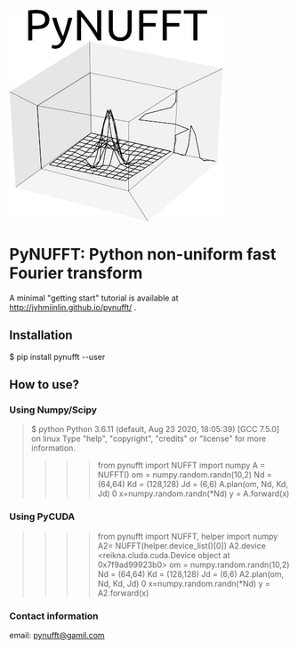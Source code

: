 ![](g5738.jpeg)
# PyNUFFT: Python non-uniform fast Fourier transform

A minimal "getting start" tutorial is available at http://jyhmiinlin.github.io/pynufft/ .
 
## Installation

$ pip install pynufft --user

## How to use?

### Using Numpy/Scipy

>$ python
>Python 3.6.11 (default, Aug 23 2020, 18:05:39) 
>[GCC 7.5.0] on linux
>Type "help", "copyright", "credits" or "license" for more information.
> >>> from pynufft import NUFFT
> >>> import numpy
> >>> A = NUFFT()
> >>> om = numpy.random.randn(10,2)
> >>> Nd = (64,64)
> >>> Kd = (128,128)
> >>> Jd = (6,6)
> >>> A.plan(om, Nd, Kd, Jd)
> 0
> >>> x=numpy.random.randn(*Nd)
> >>> y = A.forward(x)

### Using PyCUDA
> >>> from pynufft import NUFFT, helper
> >>> import numpy
> >>> A2= NUFFT(helper.device_list()[0])
> >>> A2.device
> <reikna.cluda.cuda.Device object at 0x7f9ad99923b0>
> >>> om = numpy.random.randn(10,2)
> >>> Nd = (64,64)
> >>> Kd = (128,128)
> >>> Jd = (6,6)
> >>> A2.plan(om, Nd, Kd, Jd)
> 0
> >>> x=numpy.random.randn(*Nd)
> >>> y = A2.forward(x)

### Contact information
email: pynufft@gamil.com
